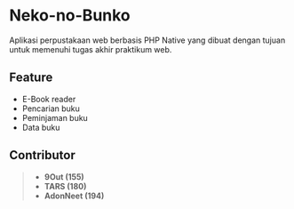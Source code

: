 # Neko-no-Bunko

Aplikasi perpustakaan web berbasis PHP Native yang dibuat dengan tujuan untuk memenuhi tugas akhir praktikum web.

## Feature

- E-Book reader
- Pencarian buku
- Peminjaman buku
- Data buku

## Contributor

> - **9Out (155)**
> - **TARS (180)**
> - **AdonNeet (194)**
